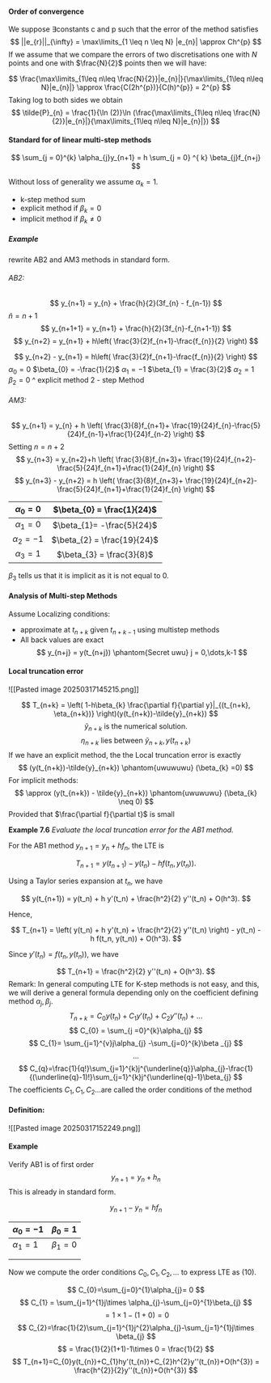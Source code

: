 #### Order of convergence

We suppose $\exists \text{constants c and p}$ such that the error of the method satisfies
$$
||e_{r}||_{\infty} = \max\limits_{1 \leq n \leq N} |e_{n}| \approx Ch^{p}
$$
If we assume that we compare the errors of two discretisations one with $N$ points and one with  $\frac{N}{2}$ points then we will have:

$$
\frac{\max\limits_{1\leq n\leq \frac{N}{2}}|e_{n}|}{\max\limits_{1\leq n\leq N}|e_{n}|} \approx \frac{C(2h^{p})}{C(h)^{p}} = 2^{p}
$$
Taking log to both sides we obtain
$$
\tilde{P}_{n} = \frac{1}{\ln (2)}\ln (\frac{\max\limits_{1\leq n\leq \frac{N}{2}}|e_{n}|}{\max\limits_{1\leq n\leq N}|e_{n}|})
$$
#### Standard for of linear multi-step methods

$$
\sum_{j = 0}^{k} \alpha_{j}y_{n+1} = h \sum_{j = 0} ^{ k} \beta_{j}f_{n+j}
$$

Without loss of generality we assume $\alpha_{k} = 1$.

- k-step method $\text{sum}$
- explicit method $\text{if } \beta_{k} = 0$
- implicit method $\text{if } \beta_{k} \neq 0$

##### Example

rewrite AB2 and AM3 methods in standard form.

###### AB2:

$$
y_{n+1} = y_{n} + \frac{h}{2}(3f_{n} - f_{n-1})
$$
$\tilde{n} = n+1$
$$
y_{n+1+1} = y_{n+1} + \frac{h}{2}(3f_{n}-f_{n+1-1})
$$
$$
y_{n+2} = y_{n+1} + h\left( \frac{3}{2}f_{n+1}-\frac{f_{n}}{2} \right)
$$

$$
y_{n+2} - y_{n+1} = h\left( \frac{3}{2}f_{n+1}-\frac{f_{n}}{2} \right)
$$
$\alpha_{0} = 0$     $\beta_{0} = -\frac{1}{2}$
$\alpha_{1} = -1$   $\beta_{1} = \frac{3}{2}$
$\alpha_{2} = 1$    $\beta_{2} = 0$
         ^ explicit method
         2 - step Method
###### AM3:

$$
y_{n+1} = y_{n} + h \left(  \frac{3}{8}f_{n+1}+ \frac{19}{24}f_{n}-\frac{5}{24}f_{n-1}+\frac{1}{24}f_{n-2} \right)
$$
Setting $n = n+2$
$$
y_{n+3} = y_{n+2}+h \left(  \frac{3}{8}f_{n+3}+ \frac{19}{24}f_{n+2}-\frac{5}{24}f_{n+1}+\frac{1}{24}f_{n} \right)
$$
$$
y_{n+3} - y_{n+2} = h \left(  \frac{3}{8}f_{n+3}+ \frac{19}{24}f_{n+2}-\frac{5}{24}f_{n+1}+\frac{1}{24}f_{n} \right)
$$

|  $\alpha_{0}=0$   | $\beta_{0} = \frac{1}{24}$  |
| :---------------: | :-------------------------: |
| $\alpha_{1} = 0$  | $\beta_{1}= -\frac{5}{24}$  |
| $\alpha_{2} = -1$ | $\beta_{2} = \frac{19}{24}$ |
| $\alpha_{3} = 1$  |  $\beta_{3} = \frac{3}{8}$  |
$\beta_{3}$ tells us that it is implicit as it is not equal to $0$.

#### Analysis of Multi-step Methods

Assume Localizing conditions:
- $\text{approximate at }t_{n+k} \text{ given } t_{n+k-1} \text{ using multistep methods }$
- All back values are exact $$
y_{n+j} = y(t_{n+j}) \phantom{Secret uwu} j = 0,\dots,k-1
$$
#### Local truncation error

![[Pasted image 20250317145215.png]]

$$
T_{n+k} = \left( 1-h\beta_{k} \frac{\partial f}{\partial y}|_{(t_{n+k}, \eta_{n+k})} \right)(y(t_{n+k})-\tilde{y}_{n+k})
$$
$$
\tilde{y}_{n+k} \text{ is the numerical solution.}
$$
$$
\eta_{n+k} \text{ lies between } \tilde{y}_{n+k}, y(t_{n+k})
$$
If we have an explicit method, the the Local truncation error is exactly
$$
(y(t_{n+k})-\tilde{y}_{n+k}) \phantom{uwuwuwu} (\beta_{k} =0)
$$
For implicit methods:
$$
\approx (y(t_{n+k}) - \tilde{y}_{n+k}) \phantom{uwuwuwu} (\beta_{k} \neq 0)
$$
Provided that $\frac{\partial f}{\partial t}$ is small

**Example 7.6** *Evaluate the local truncation error for the AB1 method.*

For the AB1 method $y_{n+1} = y_n + h f_n$, the LTE is  

$$
T_{n+1} = y(t_{n+1}) - y(t_n) - h f(t_n, y(t_n)).
$$

Using a Taylor series expansion at $t_n$, we have  

$$
y(t_{n+1}) = y(t_n) + h y'(t_n) + \frac{h^2}{2} y''(t_n) + O(h^3).
$$

Hence,  

$$
T_{n+1} = \left( y(t_n) + h y'(t_n) + \frac{h^2}{2} y''(t_n) \right) - y(t_n) - h f(t_n, y(t_n)) + O(h^3).
$$

Since $y'(t_n) = f(t_n, y(t_n))$, we have  

$$
T_{n+1} = \frac{h^2}{2} y''(t_n) + O(h^3).
$$
Remark: In general computing LTE for K-step methods is not easy, and this, we will derive a general formula depending only on the coefficient defining method $\alpha_{j}, \beta_{j}$.$$
T_{n+k} = C_{0}y(t_{n}) + C_{1}y'(t_{n})+C_{2}y''(t_{n})+\dots
$$
$$
C_{0} = \sum_{j =0}^{k}\alpha_{j}
$$
$$
C_{1}= \sum_{j=1}^{v}j\alpha_{j} -\sum_{j=0}^{k}\beta _{j}
$$ 
$$
\dots
$$
$$
C_{q}=\frac{1}{q!}\sum_{j=1}^{k}j^{\underline{q}}\alpha_{j}-\frac{1}{(\underline{q}-1)!}\sum_{j=1}^{k}j^{\underline{q}-1}\beta_{j}
$$
The coefficients $C_{1},C_{1},C_{2}\dots$are called the order conditions of the method

#### Definition:

![[Pasted image 20250317152249.png]]

#### Example

Verify AB1 is of first order 
$$
y_{n+1} = y_{n}+h_{n}
$$
This is already in standard form.

$$
y_{n+1}-y_{n} = hf_{n}
$$

| $\alpha_{0} = -1$ | $\beta_{0}=1$ |
| ----------------- | ------------- |
| $\alpha_{1}=1$    | $\beta_{1}=0$ |
|                   |               |
|                   |               |
Now we compute the order conditions $C_{0},C_{1},C_{2},\dots$ to express LTE as $(10)$.

$$
C_{0}=\sum_{j=0}^{1}\alpha_{j}= 0
$$
$$
C_{1} = \sum_{j=1}^{1}j\times \alpha_{j}-\sum_{j=0}^{1}\beta_{j}
$$
$$
= 1 \times 1 - (1+0) = 0
$$
$$
C_{2}=\frac{1}{2}\sum_{j=1}^{1}j^{2}\alpha_{j}-\sum_{j=1}^{1}j\times \beta_{j}
$$
$$
= \frac{1}{2}(1+1)-1\times 0 = \frac{1}{2}
$$
$$
T_{n+1}=C_{0}y(t_{n})+C_{1}hy'(t_{n})+C_{2}h^{2}y''(t_{n})+O(h^{3}) = \frac{h^{2}}{2}y''(t_{n})+O(h^{3})
$$
